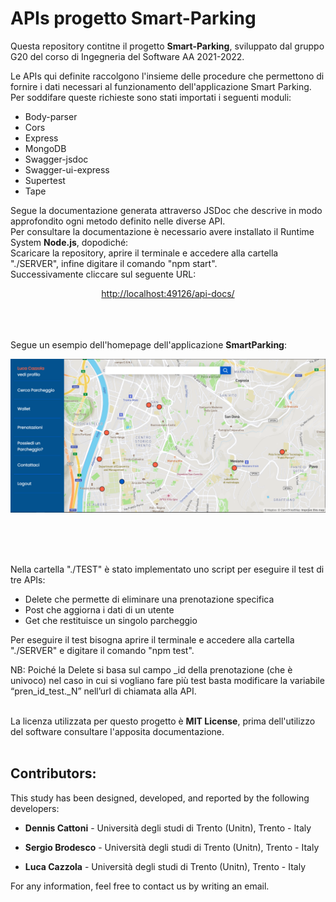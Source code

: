# APIs progetto Smart-Parking

Questa repository contitne il progetto <b>Smart-Parking</b>, sviluppato dal gruppo G20 del corso di Ingegneria del Software AA 2021-2022.

Le APIs qui definite raccolgono l'insieme delle procedure che permettono di fornire i dati necessari al funzionamento dell'applicazione Smart Parking.
Per soddifare queste richieste sono stati importati i seguenti moduli:
* Body-parser
* Cors
* Express
* MongoDB
* Swagger-jsdoc
* Swagger-ui-express
* Supertest
* Tape

Segue la documentazione generata attraverso JSDoc che descrive in modo approfondito ogni metodo definito nelle diverse API. <BR>
Per consultare la documentazione è necessario avere installato il Runtime System <b>Node.js</b>, dopodiché:
<BR> Scaricare la repository, aprire il terminale e accedere alla cartella "./SERVER", infine digitare il comando "npm start". 
<BR> Successivamente cliccare sul seguente URL:
<br><p align="center"><a href="http://localhost:49126/api-docs/">http://localhost:49126/api-docs/</a></p>


<BR><BR><BR>
  Segue un esempio dell'homepage dell'applicazione <b>SmartParking</b>:
<p align="center">
  <img src="https://github.com/LuCazzola/IS2021-G20/blob/main/UI/IMG/Front_End_SmartParking.png" alt="Immagine Front End">
</p>
<BR><BR><BR>

Nella cartella "./TEST" è stato implementato uno script per eseguire il test di tre APIs:
* Delete che permette di eliminare una prenotazione specifica
* Post che aggiorna i dati di un utente
* Get che restituisce un singolo parcheggio
  
Per eseguire il test bisogna aprire il terminale e accedere alla cartella "./SERVER" e digitare il comando "npm test".
  
NB: Poiché la Delete si basa sul campo _id della prenotazione (che è univoco) nel caso in cui si vogliano fare più test basta modificare la variabile “pren_id_test._N” nell’url di chiamata alla API.
<BR><BR>

La licenza utilizzata per questo progetto è <b>MIT License</b>, prima dell'utilizzo del software consultare l'apposita documentazione.
<BR><BR>
## Contributors:

This study has been designed, developed, and reported by the following developers:

* <b>Dennis Cattoni</b> - Università degli studi di Trento (Unitn), Trento - Italy

* <b>Sergio Brodesco</b> - Università degli studi di Trento (Unitn), Trento - Italy

* <b>Luca Cazzola</b> - Università degli studi di Trento (Unitn), Trento - Italy

For any information, feel free to contact us by writing an email.
